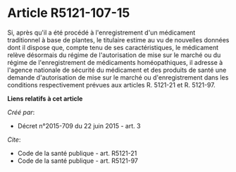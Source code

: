 # Article R5121-107-15

Si, après qu'il a été procédé à l'enregistrement d'un médicament traditionnel à base de plantes, le titulaire estime au vu de
nouvelles données dont il dispose que, compte tenu de ses caractéristiques, le médicament relève désormais du régime de
l'autorisation de mise sur le marché ou du régime de l'enregistrement de médicaments homéopathiques, il adresse à l'agence
nationale de sécurité du médicament et des produits de santé une demande d'autorisation de mise sur le marché ou
d'enregistrement dans les conditions respectivement prévues aux articles R. 5121-21 et R. 5121-97.

**Liens relatifs à cet article**

_Créé par_:

  - Décret n°2015-709 du 22 juin 2015 - art. 3

_Cite_:

  - Code de la santé publique - art. R5121-21
  - Code de la santé publique - art. R5121-97
